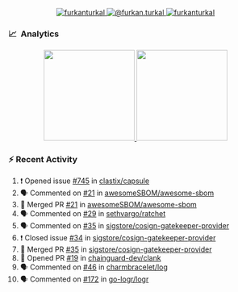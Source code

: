 <p align="center">
  <a href="https://linkedin.com/in/furkanturkal" target="blank">
    <img src="https://img.shields.io/badge/linkedin-%230077B5.svg?&style=for-the-badge&logo=linkedin&logoColor=white" alt="furkanturkal" />
  </a>
  <a href="https://medium.com/@furkan.turkal" target="blank">
    <img src="https://img.shields.io/badge/medium-%2312100E.svg?&style=for-the-badge&logo=medium&logoColor=white" alt="@furkan.turkal" />
  </a>
  <a href="https://twitter.com/furkanturkaI" target="blank">
    <img src="https://img.shields.io/badge/Twitter-1DA1F2?style=for-the-badge&logo=twitter&logoColor=white" alt="furkanturkaI" />
  </a>
</p>

### 📈 &nbsp;Analytics

<p align="center">
  <a href="https://coderstats.net/github/#Dentrax">
    <img height="180em" src="https://github-readme-stats-eight-theta.vercel.app/api?username=Dentrax&show_icons=true&theme=algolia&include_all_commits=true&count_private=true&line_height=26"/>
    <img height="180em" src="https://github-readme-stats-eight-theta.vercel.app/api/top-langs/?username=Dentrax&layout=compact&langs_count=8&theme=algolia&line_height=26"/>
  </a>
</p>

### :zap: Recent Activity

<!--START_SECTION:activity-->
1. ❗️ Opened issue [#745](https://github.com/clastix/capsule/issues/745) in [clastix/capsule](https://github.com/clastix/capsule)
2. 🗣 Commented on [#21](https://github.com/awesomeSBOM/awesome-sbom/issues/21) in [awesomeSBOM/awesome-sbom](https://github.com/awesomeSBOM/awesome-sbom)
3. 🎉 Merged PR [#21](https://github.com/awesomeSBOM/awesome-sbom/pull/21) in [awesomeSBOM/awesome-sbom](https://github.com/awesomeSBOM/awesome-sbom)
4. 🗣 Commented on [#29](https://github.com/sethvargo/ratchet/issues/29) in [sethvargo/ratchet](https://github.com/sethvargo/ratchet)
5. 🗣 Commented on [#35](https://github.com/sigstore/cosign-gatekeeper-provider/issues/35) in [sigstore/cosign-gatekeeper-provider](https://github.com/sigstore/cosign-gatekeeper-provider)
6. ❗️ Closed issue [#34](https://github.com/sigstore/cosign-gatekeeper-provider/issues/34) in [sigstore/cosign-gatekeeper-provider](https://github.com/sigstore/cosign-gatekeeper-provider)
7. 🎉 Merged PR [#35](https://github.com/sigstore/cosign-gatekeeper-provider/pull/35) in [sigstore/cosign-gatekeeper-provider](https://github.com/sigstore/cosign-gatekeeper-provider)
8. 💪 Opened PR [#19](https://github.com/chainguard-dev/clank/pull/19) in [chainguard-dev/clank](https://github.com/chainguard-dev/clank)
9. 🗣 Commented on [#46](https://github.com/charmbracelet/log/issues/46) in [charmbracelet/log](https://github.com/charmbracelet/log)
10. 🗣 Commented on [#172](https://github.com/go-logr/logr/issues/172) in [go-logr/logr](https://github.com/go-logr/logr)
<!--END_SECTION:activity-->

